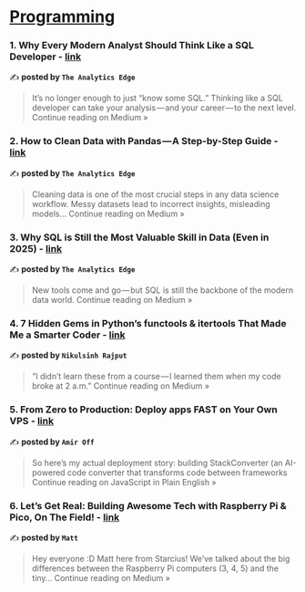 
<h1><a href=https://medium.com/tag/programming/recommended target="_blank" rel="noopener noreferrer">Programming</a></h1>
<h3>1. Why Every Modern Analyst Should Think Like a SQL Developer - <a href="https://theanalyticsedge.medium.com/why-every-modern-analyst-should-think-like-a-sql-developer-992d43f8b79e?source=rss------programming-5" target="_blank" rel="noopener noreferrer">link</a></h3>

✍️ **posted by `The Analytics Edge`**

<blockquote>It’s no longer enough to just “know some SQL.” Thinking like a SQL developer can take your analysis — and your career — to the next level.
Continue reading on Medium »</blockquote>

<h3>2. How to Clean Data with Pandas — A Step-by-Step Guide - <a href="https://theanalyticsedge.medium.com/how-to-clean-data-with-pandas-a-step-by-step-guide-214c74359a74?source=rss------programming-5" target="_blank" rel="noopener noreferrer">link</a></h3>

✍️ **posted by `The Analytics Edge`**

<blockquote>Cleaning data is one of the most crucial steps in any data science workflow. Messy datasets lead to incorrect insights, misleading models…
Continue reading on Medium »</blockquote>

<h3>3. Why SQL is Still the Most Valuable Skill in Data (Even in 2025) - <a href="https://theanalyticsedge.medium.com/why-sql-is-still-the-most-valuable-skill-in-data-even-in-2025-86aa1b4282cf?source=rss------programming-5" target="_blank" rel="noopener noreferrer">link</a></h3>

✍️ **posted by `The Analytics Edge`**

<blockquote>New tools come and go — but SQL is still the backbone of the modern data world.
Continue reading on Medium »</blockquote>

<h3>4. 7 Hidden Gems in Python’s functools & itertools That Made Me a Smarter Coder - <a href="https://medium.com/@hadiyolworld007/7-hidden-gems-in-pythons-functools-itertools-that-made-me-a-smarter-coder-2a6e3ce39795?source=rss------programming-5" target="_blank" rel="noopener noreferrer">link</a></h3>

✍️ **posted by `Nikulsinh Rajput`**

<blockquote>“I didn’t learn these from a course — I learned them when my code broke at 2 a.m.”
Continue reading on Medium »</blockquote>

<h3>5. From Zero to Production: Deploy apps FAST on Your Own VPS - <a href="https://javascript.plainenglish.io/from-zero-to-production-deploy-apps-fast-on-your-own-vps-3d7f8f128d15?source=rss------programming-5" target="_blank" rel="noopener noreferrer">link</a></h3>

✍️ **posted by `Amir Off`**

<blockquote>So here’s my actual deployment story: building StackConverter (an AI-powered code converter that transforms code between frameworks
Continue reading on JavaScript in Plain English »</blockquote>

<h3>6. Let’s Get Real: Building Awesome Tech with Raspberry Pi & Pico, On The Field! - <a href="https://medium.com/@matteobravo295/lets-get-real-building-awesome-tech-with-raspberry-pi-pico-on-the-field-2ec9da726fd7?source=rss------programming-5" target="_blank" rel="noopener noreferrer">link</a></h3>

✍️ **posted by `Matt`**

<blockquote>Hey everyone :D Matt here from Starcius! We’ve talked about the big differences between the Raspberry Pi computers (3, 4, 5) and the tiny…
Continue reading on Medium »</blockquote>

